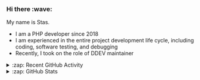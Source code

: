 <h3>Hi there :wave:</h3>

My name is Stas.

- I am a PHP developer since 2018
- I am experienced in the entire project development life cycle, including coding, software testing, and debugging
- Recently, I took on the role of DDEV maintainer

<details>
  <summary>:zap: Recent GitHub Activity</summary>

<!--RECENT_ACTIVITY:start-->
1. ⬆️ Pushed 8 commit(s) to [danepowell/ddev](https://github.com/danepowell/ddev)<br>
2. ⬆️ Pushed 118 commit(s) to [danepowell/ddev](https://github.com/danepowell/ddev)<br>
3. ⬆️ Pushed 2 commit(s) to [stasadev/ddev](https://github.com/stasadev/ddev)<br>
4. 💪 Opened PR [#6033](https://github.com/ddev/ddev/pull/6033) in [ddev/ddev](https://github.com/ddev/ddev)<br>
5. 👍 Approved [#6031](https://github.com/ddev/ddev/pull/6031#pullrequestreview-1968811183) in [ddev/ddev](https://github.com/ddev/ddev)<br>
6. ⬆️ Pushed 1 commit(s) to [stasadev/ddev](https://github.com/stasadev/ddev)<br>
7. 💪 Opened PR [#182](https://github.com/ddev/ddev.com/pull/182) in [ddev/ddev.com](https://github.com/ddev/ddev.com)<br>
8. 👍 Approved [#179](https://github.com/ddev/ddev.com/pull/179#pullrequestreview-1968598876) in [ddev/ddev.com](https://github.com/ddev/ddev.com)<br>
9. 👍 Approved [#6027](https://github.com/ddev/ddev/pull/6027#pullrequestreview-1966976499) in [ddev/ddev](https://github.com/ddev/ddev)<br>
10. ⬆️ Pushed 1 commit(s) to [stasadev/ddev](https://github.com/stasadev/ddev)<br>
<!--RECENT_ACTIVITY:end-->

</details>

<details>
  <summary>:zap: GitHub Stats</summary>

  <picture>
    <source
      srcset="https://github-readme-stats.vercel.app/api?username=stasadev&show_icons=true&count_private=true&include_all_commits=true&hide_border=true&theme=tokyonight"
      media="(prefers-color-scheme: dark)"
    />
    <source
      srcset="https://github-readme-stats.vercel.app/api?username=stasadev&show_icons=true&count_private=true&include_all_commits=true&hide_border=true"
      media="(prefers-color-scheme: light), (prefers-color-scheme: no-preference)"
    />
    <img src="https://github-readme-stats.vercel.app/api?username=stasadev&show_icons=true&count_private=true&include_all_commits=true&hide_border=true" />
  </picture>

</details>
